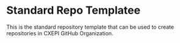 # Standard Repo Templatee

This is the standard repository template that can be used to create repositories in CXEPI GitHub Organization.
